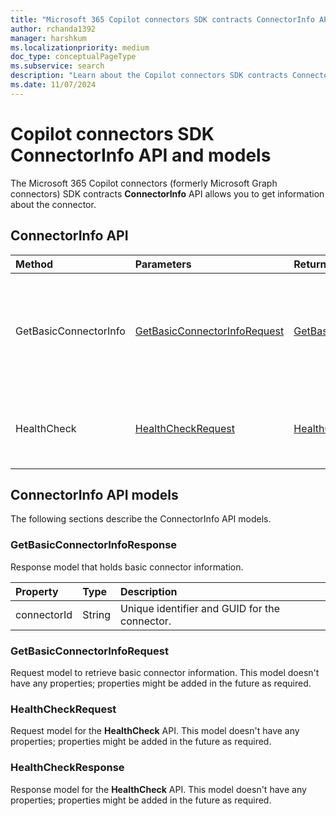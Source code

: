 ```yaml
---
title: "Microsoft 365 Copilot connectors SDK contracts ConnectorInfo API and models"
author: rchanda1392
manager: harshkum
ms.localizationpriority: medium
doc_type: conceptualPageType
ms.subservice: search
description: "Learn about the Copilot connectors SDK contracts ConnectorInfo API and models."
ms.date: 11/07/2024
---
```


# Copilot connectors SDK ConnectorInfo API and models

The Microsoft 365 Copilot connectors (formerly Microsoft Graph connectors) SDK contracts **ConnectorInfo** API allows you to get information about the connector.

## ConnectorInfo API

|Method |Parameters |Return Type |Description |
|:----------|:-------------|:----------|:-------------|
|GetBasicConnectorInfo |[GetBasicConnectorInfoRequest](#getbasicconnectorinforequest) |[GetBasicConnectorInfoResponse](#getbasicconnectorinforesponse) |Gets basic information about the connector. Used by the platform to fetch the unique connector ID. |
|HealthCheck |[HealthCheckRequest](#healthcheckrequest) |[HealthCheckResponse](#healthcheckresponse) |Checks communication from the platform to the connector server. |

## ConnectorInfo API models

The following sections describe the ConnectorInfo API models.

### GetBasicConnectorInfoResponse

Response model that holds basic connector information.

|Property |Type |Description |
|:----------|:-------------|:----------|
|connectorId |String  |Unique identifier and GUID for the connector. |

### GetBasicConnectorInfoRequest

Request model to retrieve basic connector information. This model doesn't have any properties; properties might be added in the future as required.

### HealthCheckRequest

Request model for the **HealthCheck** API. This model doesn't have any properties; properties might be added in the future as required.

### HealthCheckResponse

Response model for the **HealthCheck** API. This model doesn't have any properties; properties might be added in the future as required.
